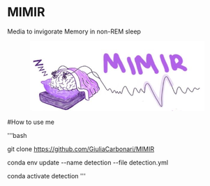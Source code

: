 # MIMIR
Media to invigorate Memory in non-REM sleep

<p align="center">
    <img width="400" height="160" src="https://github.com/GiuliaCarbonari/MIMIR/blob/main/Mimir_Logo.jpeg">
</p>

#How to use me

'''bash

 git clone https://github.com/GiuliaCarbonari/MIMIR

 conda env update --name detection --file detection.yml

 conda activate detection
 '''